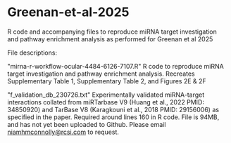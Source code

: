 # Greenan-et-al-2025
R code and accompanying files to reproduce miRNA target investigation and pathway enrichment analysis as performed for Greenan et al 2025

File descriptions:

"mirna-r-workflow-ocular-4484-6126-7107.R" R code to reproduce miRNA target investigation and pathway enrichment analysis. Recreates Supplementary Table 1, Supplementary Table 2, and Figures 2E & 2F

"f_validation_db_230726.txt" Experimentally validated miRNA-target interactions collated from miRTarbase V9 (Huang et al., 2022 PMID: 34850920) and TarBase V8 (Karagkouni et al., 2018 PMID: 29156006) as specified in the paper. Required around lines 160 in R code. File is 94MB, and has not yet been uploaded to Github. Please email niamhmconnolly@rcsi.com to request.
